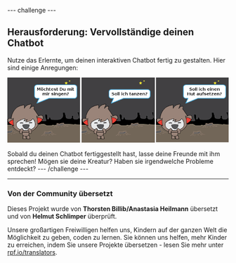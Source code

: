 --- challenge ---

## Herausforderung: Vervollständige deinen Chatbot

Nutze das Erlernte, um deinen interaktiven Chatbot fertig zu gestalten. Hier sind einige Anregungen:

![ChatBot Ideen](images/chatbot-ideas.png)

Sobald du deinen Chatbot fertiggestellt hast, lasse deine Freunde mit ihm sprechen! Mögen sie deine Kreatur? Haben sie irgendwelche Probleme entdeckt? --- /challenge ---
***
### Von der Community übersetzt

Dieses Projekt wurde von **Thorsten Billib/Anastasia Heilmann** übersetzt und von **Helmut Schlimper** überprüft. 

Unsere großartigen Freiwilligen helfen uns, Kindern auf der ganzen Welt die Möglichkeit zu geben, coden zu lernen. Sie können uns helfen, mehr Kinder zu erreichen, indem Sie unsere Projekte übersetzen - lesen Sie mehr unter [rpf.io/translators](https://rpf.io/translators).
